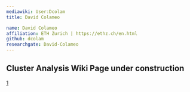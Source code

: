 ```yaml
---
mediawiki: User:Dcolam
title: David Colameo

name: David Colameo
affiliation: ETH Zurich | https://ethz.ch/en.html
github: dcolam
researchgate: David-Colameo
---
```


## Cluster Analysis Wiki Page under construction

[1](https://github.com/dcolam/Cluster-Analysis-Plugin)
